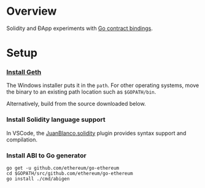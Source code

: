 # Overview
Solidity and ÐApp experiments with [Go contract bindings](https://github.com/ethereum/go-ethereum/wiki/Native-DApps:-Go-bindings-to-Ethereum-contracts).

# Setup

### [Install Geth](https://ethereum.github.io/go-ethereum/downloads/)
The Windows installer puts it in the `path`. For other operating systems, move the binary to an existing path location such as `$GOPATH/bin`.

Alternatively, build from the source downloaded below.

### Install Solidity language support
In VSCode, the [JuanBlanco.solidity](https://marketplace.visualstudio.com/items?itemName=JuanBlanco.solidity) plugin provides syntax support and compilation.

### Install ABI to Go generator

```
go get -u github.com/ethereum/go-ethereum
cd $GOPATH/src/github.com/ethereum/go-ethereum
go install ./cmd/abigen
```
